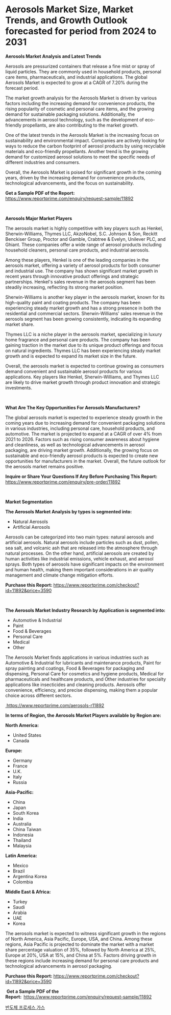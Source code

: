 <p><h1>Aerosols Market Size, Market Trends, and Growth Outlook forecasted for period from 2024 to 2031</h1></p><p><strong>Aerosols Market Analysis and Latest Trends</strong></p>
<p><p>Aerosols are pressurized containers that release a fine mist or spray of liquid particles. They are commonly used in household products, personal care items, pharmaceuticals, and industrial applications. The global Aerosols Market is expected to grow at a CAGR of 7.20% during the forecast period.</p><p>The market growth analysis for the Aerosols Market is driven by various factors including the increasing demand for convenience products, the rising popularity of cosmetic and personal care items, and the growing demand for sustainable packaging solutions. Additionally, the advancements in aerosol technology, such as the development of eco-friendly propellants, are also contributing to the market growth.</p><p>One of the latest trends in the Aerosols Market is the increasing focus on sustainability and environmental impact. Companies are actively looking for ways to reduce the carbon footprint of aerosol products by using recyclable materials and eco-friendly propellants. Another trend is the growing demand for customized aerosol solutions to meet the specific needs of different industries and consumers.</p><p>Overall, the Aerosols Market is poised for significant growth in the coming years, driven by the increasing demand for convenience products, technological advancements, and the focus on sustainability.</p></p>
<p><strong>Get a Sample PDF of the Report:&nbsp;</strong> <a href="https://www.reportprime.com/enquiry/request-sample/11892">https://www.reportprime.com/enquiry/request-sample/11892</a></p>
<p>&nbsp;</p>
<p><strong>Aerosols Major Market Players</strong></p>
<p><p>The aerosols market is highly competitive with key players such as Henkel, Sherwin-Williams, Thymes LLC, AkzoNobel, S.C. Johnson & Son, Reckitt Benckiser Group, Proctor and Gamble, Crabtree & Evelyn, Unilever PLC, and Ghiant. These companies offer a wide range of aerosol products including household cleaners, personal care products, and industrial aerosols.</p><p>Among these players, Henkel is one of the leading companies in the aerosols market, offering a variety of aerosol products for both consumer and industrial use. The company has shown significant market growth in recent years through innovative product offerings and strategic partnerships. Henkel's sales revenue in the aerosols segment has been steadily increasing, reflecting its strong market position.</p><p>Sherwin-Williams is another key player in the aerosols market, known for its high-quality paint and coating products. The company has been experiencing steady market growth and has a strong presence in both the residential and commercial sectors. Sherwin-Williams' sales revenue in the aerosols segment has been growing consistently, indicating its expanding market share.</p><p>Thymes LLC is a niche player in the aerosols market, specializing in luxury home fragrance and personal care products. The company has been gaining traction in the market due to its unique product offerings and focus on natural ingredients. Thymes LLC has been experiencing steady market growth and is expected to expand its market size in the future.</p><p>Overall, the aerosols market is expected to continue growing as consumers demand convenient and sustainable aerosol products for various applications. Key players like Henkel, Sherwin-Williams, and Thymes LLC are likely to drive market growth through product innovation and strategic investments.</p></p>
<p>&nbsp;</p>
<p><strong>What Are The Key Opportunities For Aerosols Manufacturers?</strong></p>
<p><p>The global aerosols market is expected to experience steady growth in the coming years due to increasing demand for convenient packaging solutions in various industries, including personal care, household products, and automotive. The market is projected to expand at a CAGR of over 4% from 2021 to 2026. Factors such as rising consumer awareness about hygiene and cleanliness, as well as technological advancements in aerosol packaging, are driving market growth. Additionally, the growing focus on sustainable and eco-friendly aerosol products is expected to create new opportunities for manufacturers in the market. Overall, the future outlook for the aerosols market remains positive.</p></p>
<p><strong>Inquire or Share Your Questions If Any Before Purchasing This Report:</strong> <a href="https://www.reportprime.com/enquiry/pre-order/11892">https://www.reportprime.com/enquiry/pre-order/11892</a></p>
<p>&nbsp;</p>
<p><strong>Market Segmentation</strong></p>
<p><strong>The Aerosols Market Analysis by types is segmented into:</strong></p>
<p><ul><li>Natural Aerosols</li><li>Artificial Aerosols</li></ul></p>
<p><p>Aerosols can be categorized into two main types: natural aerosols and artificial aerosols. Natural aerosols include particles such as dust, pollen, sea salt, and volcanic ash that are released into the atmosphere through natural processes. On the other hand, artificial aerosols are created by human activities like industrial emissions, vehicle exhaust, and aerosol sprays. Both types of aerosols have significant impacts on the environment and human health, making them important considerations in air quality management and climate change mitigation efforts.</p></p>
<p><strong>Purchase this Report:&nbsp;</strong><a href="https://www.reportprime.com/checkout?id=11892&price=3590">https://www.reportprime.com/checkout?id=11892&price=3590</a></p>
<p>&nbsp;</p>
<p><strong>The Aerosols Market Industry Research by Application is segmented into:</strong></p>
<p><ul><li>Automotive & Industrial</li><li>Paint</li><li>Food & Beverages</li><li>Personal Care</li><li>Medical</li><li>Other</li></ul></p>
<p><p>The Aerosols Market finds applications in various industries such as Automotive & Industrial for lubricants and maintenance products, Paint for spray painting and coatings, Food & Beverages for packaging and dispensing, Personal Care for cosmetics and hygiene products, Medical for pharmaceuticals and healthcare products, and Other industries for specialty applications like insecticides and cleaning products. Aerosols offer convenience, efficiency, and precise dispensing, making them a popular choice across different sectors.</p></p>
<p><a href="https://www.reportprime.com/aerosols-r11892">&nbsp;https://www.reportprime.com/aerosols-r11892</a></p>
<p><strong>In terms of Region, the Aerosols Market Players available by Region are:</strong></p>
<p>
    <p> <strong> North America: </strong>
        <ul>
            <li>United States</li>
            <li>Canada</li>
        </ul>
        </p> 
    <p> <strong> Europe: </strong>
        <ul>
            <li>Germany</li>
            <li>France</li>
            <li>U.K.</li>
            <li>Italy</li>
            <li>Russia</li>
        </ul>
        </p> 
    <p> <strong> Asia-Pacific: </strong>
        <ul>
            <li>China</li>
            <li>Japan</li>
            <li>South Korea</li>
            <li>India</li>
            <li>Australia</li>
            <li>China Taiwan</li>
            <li>Indonesia</li>
            <li>Thailand</li>
            <li>Malaysia</li>
        </ul>
        </p> 
    <p> <strong> Latin America: </strong>
        <ul>
            <li>Mexico</li>
            <li>Brazil</li>
            <li>Argentina Korea</li>
            <li>Colombia</li>
        </ul>
        </p> 
    <p> <strong> Middle East & Africa: </strong>
        <ul>
            <li>Turkey</li>
            <li>Saudi</li>
            <li>Arabia</li>
            <li>UAE</li>
            <li>Korea</li>
        </ul>
    </p>
    </p>
<p><p>The aerosols market is expected to witness significant growth in the regions of North America, Asia Pacific, Europe, USA, and China. Among these regions, Asia Pacific is projected to dominate the market with a market share percentage valuation of 35%, followed by North America at 25%, Europe at 20%, USA at 15%, and China at 5%. Factors driving growth in these regions include increasing demand for personal care products and technological advancements in aerosol packaging.</p></p>
<p><strong>Purchase this Report: </strong><a href="https://www.reportprime.com/checkout?id=11892&price=3590">https://www.reportprime.com/checkout?id=11892&price=3590</a></p>
<p>&nbsp;<strong>Get a Sample PDF of the Report:&nbsp;&nbsp;</strong><a href="https://www.reportprime.com/enquiry/request-sample/11892">https://www.reportprime.com/enquiry/request-sample/11892</a></p>
<p><strong></strong></p>
<p><p><a href="https://github.com/lzrvbyqzftro57/Market-Research-Report-List-2/blob/main/636444767195.md">반도체 프로세스 가스</a></p></p>